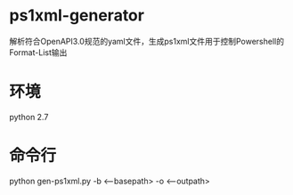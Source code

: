 # ps1xml-generator
解析符合OpenAPI3.0规范的yaml文件，生成ps1xml文件用于控制Powershell的Format-List输出

# 环境
python 2.7

# 命令行
python gen-ps1xml.py -b <--basepath> -o <--outpath>
